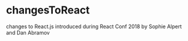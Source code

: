 # changesToReact
changes to React.js introduced during React Conf 2018 by Sophie Alpert and Dan Abramov

